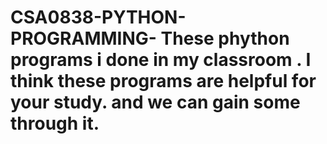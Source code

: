 # CSA0838-PYTHON-PROGRAMMING- These phython programs i done in my classroom . I think these programs are helpful for your study. and we can gain some through it. 
                              
